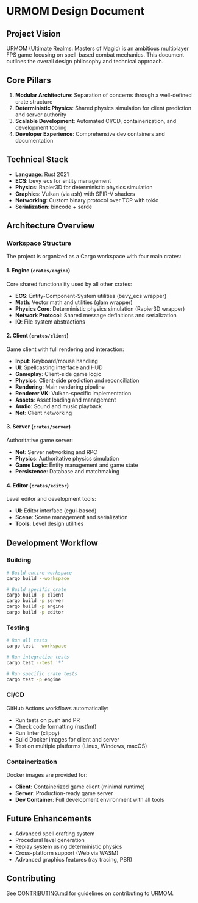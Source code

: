 # URMOM Design Document

## Project Vision

URMOM (Ultimate Realms: Masters of Magic) is an ambitious multiplayer FPS game focusing on spell-based combat mechanics. This document outlines the overall design philosophy and technical approach.

## Core Pillars

1. **Modular Architecture**: Separation of concerns through a well-defined crate structure
2. **Deterministic Physics**: Shared physics simulation for client prediction and server authority
3. **Scalable Development**: Automated CI/CD, containerization, and development tooling
4. **Developer Experience**: Comprehensive dev containers and documentation

## Technical Stack

- **Language**: Rust 2021
- **ECS**: bevy_ecs for entity management
- **Physics**: Rapier3D for deterministic physics simulation
- **Graphics**: Vulkan (via ash) with SPIR-V shaders
- **Networking**: Custom binary protocol over TCP with tokio
- **Serialization**: bincode + serde

## Architecture Overview

### Workspace Structure

The project is organized as a Cargo workspace with four main crates:

#### 1. Engine (`crates/engine`)

Core shared functionality used by all other crates:

- **ECS**: Entity-Component-System utilities (bevy_ecs wrapper)
- **Math**: Vector math and utilities (glam wrapper)
- **Physics Core**: Deterministic physics simulation (Rapier3D wrapper)
- **Network Protocol**: Shared message definitions and serialization
- **IO**: File system abstractions

#### 2. Client (`crates/client`)

Game client with full rendering and interaction:

- **Input**: Keyboard/mouse handling
- **UI**: Spellcasting interface and HUD
- **Gameplay**: Client-side game logic
- **Physics**: Client-side prediction and reconciliation
- **Rendering**: Main rendering pipeline
- **Renderer VK**: Vulkan-specific implementation
- **Assets**: Asset loading and management
- **Audio**: Sound and music playback
- **Net**: Client networking

#### 3. Server (`crates/server`)

Authoritative game server:

- **Net**: Server networking and RPC
- **Physics**: Authoritative physics simulation
- **Game Logic**: Entity management and game state
- **Persistence**: Database and matchmaking

#### 4. Editor (`crates/editor`)

Level editor and development tools:

- **UI**: Editor interface (egui-based)
- **Scene**: Scene management and serialization
- **Tools**: Level design utilities

## Development Workflow

### Building

```bash
# Build entire workspace
cargo build --workspace

# Build specific crate
cargo build -p client
cargo build -p server
cargo build -p engine
cargo build -p editor
```

### Testing

```bash
# Run all tests
cargo test --workspace

# Run integration tests
cargo test --test '*'

# Run specific crate tests
cargo test -p engine
```

### CI/CD

GitHub Actions workflows automatically:

- Run tests on push and PR
- Check code formatting (rustfmt)
- Run linter (clippy)
- Build Docker images for client and server
- Test on multiple platforms (Linux, Windows, macOS)

### Containerization

Docker images are provided for:

- **Client**: Containerized game client (minimal runtime)
- **Server**: Production-ready game server
- **Dev Container**: Full development environment with all tools

## Future Enhancements

- Advanced spell crafting system
- Procedural level generation
- Replay system using deterministic physics
- Cross-platform support (Web via WASM)
- Advanced graphics features (ray tracing, PBR)

## Contributing

See [CONTRIBUTING.md](CONTRIBUTING.md) for guidelines on contributing to URMOM.
